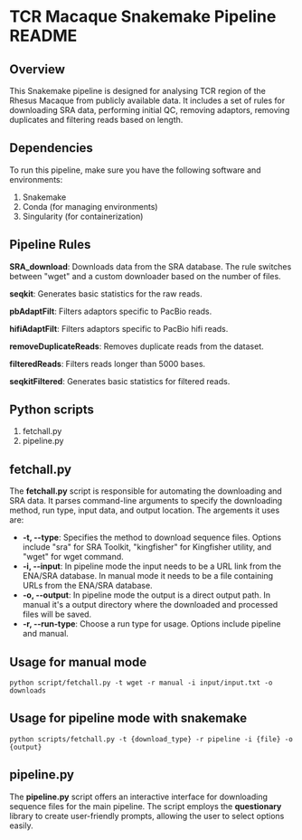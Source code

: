 # TCR Macaque Snakemake Pipeline README

## Overview

This Snakemake pipeline is designed for analysing TCR region of the Rhesus Macaque from publicly available data. It includes a set of rules for downloading SRA data, performing initial QC, removing adaptors, removing duplicates and filtering reads based on length.

## Dependencies

To run this pipeline, make sure you have the following software and environments:

1. Snakemake
2. Conda (for managing environments)
3. Singularity (for containerization)

## Pipeline Rules

**SRA_download**: Downloads data from the SRA database. The rule switches between "wget" and a custom downloader based on the number of files.

**seqkit**: Generates basic statistics for the raw reads.

**pbAdaptFilt**: Filters adaptors specific to PacBio reads.

**hifiAdaptFilt**: Filters adaptors specific to PacBio hifi reads.

**removeDuplicateReads**: Removes duplicate reads from the dataset.

**filteredReads**: Filters reads longer than 5000 bases.

**seqkitFiltered**: Generates basic statistics for filtered reads.

## Python scripts

1. fetchall.py
2. pipeline.py

## fetchall.py

The **fetchall.py** script is responsible for automating the downloading and SRA data. It parses command-line arguments to specify the downloading method, run type, input data, and output location. The argements it uses are:

* **-t, --type**: Specifies the method to download sequence files. Options include "sra" for SRA Toolkit, "kingfisher" for Kingfisher utility, and "wget" for wget command.
* **-i, --input**: In pipeline mode the input needs to be a URL link from the ENA/SRA database. In manual mode it needs to be a file containing URLs from the ENA/SRA database.
* **-o, --output**: In pipeline mode the output is a direct output path. In manual it's a output directory where the downloaded and processed files will be saved.
* **-r, --run-type**: Choose a run type for usage. Options include pipeline and manual.

## Usage for manual mode

    python script/fetchall.py -t wget -r manual -i input/input.txt -o downloads

## Usage for pipeline mode with snakemake

    python scripts/fetchall.py -t {download_type} -r pipeline -i {file} -o {output}

## pipeline.py

The **pipeline.py** script offers an interactive interface for downloading sequence files for the main pipeline. The script employs the **questionary** library to create user-friendly prompts, allowing the user to select options easily.
